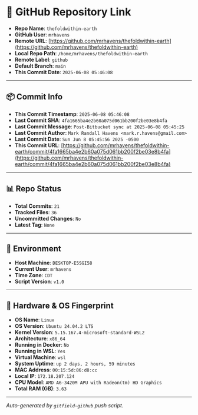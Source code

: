 # 🔗 GitHub Repository Link

- **Repo Name**: `thefoldwithin-earth`
- **GitHub User**: `mrhavens`
- **Remote URL**: [https://github.com/mrhavens/thefoldwithin-earth](https://github.com/mrhavens/thefoldwithin-earth)
- **Local Repo Path**: `/home/mrhavens/thefoldwithin-earth`
- **Remote Label**: `github`
- **Default Branch**: `main`
- **This Commit Date**: `2025-06-08 05:46:08`

---

## 📦 Commit Info

- **This Commit Timestamp**: `2025-06-08 05:46:08`
- **Last Commit SHA**: `4fa1665ba4e2b60a075d061bb200f2be03e8b4fa`
- **Last Commit Message**: `Post-Bitbucket sync at 2025-06-08 05:45:25`
- **Last Commit Author**: `Mark Randall Havens <mark.r.havens@gmail.com>`
- **Last Commit Date**: `Sun Jun 8 05:45:56 2025 -0500`
- **This Commit URL**: [https://github.com/mrhavens/thefoldwithin-earth/commit/4fa1665ba4e2b60a075d061bb200f2be03e8b4fa](https://github.com/mrhavens/thefoldwithin-earth/commit/4fa1665ba4e2b60a075d061bb200f2be03e8b4fa)

---

## 📊 Repo Status

- **Total Commits**: `21`
- **Tracked Files**: `36`
- **Uncommitted Changes**: `No`
- **Latest Tag**: `None`

---

## 🧭 Environment

- **Host Machine**: `DESKTOP-E5SGI58`
- **Current User**: `mrhavens`
- **Time Zone**: `CDT`
- **Script Version**: `v1.0`

---

## 🧬 Hardware & OS Fingerprint

- **OS Name**: `Linux`
- **OS Version**: `Ubuntu 24.04.2 LTS`
- **Kernel Version**: `5.15.167.4-microsoft-standard-WSL2`
- **Architecture**: `x86_64`
- **Running in Docker**: `No`
- **Running in WSL**: `Yes`
- **Virtual Machine**: `wsl`
- **System Uptime**: `up 2 days, 2 hours, 59 minutes`
- **MAC Address**: `00:15:5d:86:d8:cc`
- **Local IP**: `172.18.207.124`
- **CPU Model**: `AMD A6-3420M APU with Radeon(tm) HD Graphics`
- **Total RAM (GB)**: `3.63`

---

_Auto-generated by `gitfield-github` push script._
